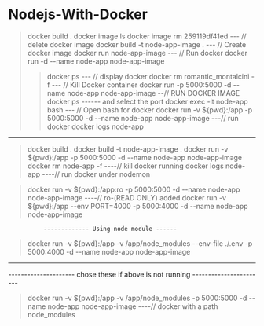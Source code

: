 # Nodejs-With-Docker

> docker build .
> docker image ls
> docker image rm 259119df41ed          --- // delete docker image
> docker build -t node-app-image .      --- // Create docker image
> docker run node-app-image             --- // Run docker
> docker run -d --name node-app node-app-image
> > docker ps                           --- // display docker
> docker rm romantic_montalcini -f      --- // Kill Docker container
> docker run -p 5000:5000 -d --name node-app node-app-image      --// RUN DOCKER IMAGE
> docker ps ------ and select the port
> docker exec -it node-app bash         --- // Open bash for docker
> docker run -v ${pwd}:/app -p 5000:5000 -d --name node-app node-app-image       ---// run docker
> docker logs node-app






--------------------------------------------------------------------------------
> docker build .
> docker build -t node-app-image .
> docker run -v ${pwd}:/app -p 5000:5000 -d --name node-app node-app-image
> docker rm node-app -f        ----// kill docker running
> docker logs node-app         ----// run docker under nodemon

> docker run -v ${pwd}:/app:ro -p 5000:5000 -d --name node-app node-app-image      ----// ro-(READ ONLY) added
> docker run -v ${pwd}:/app --env PORT=4000 -p 5000:4000 -d --name node-app node-app-image

              ------------- Using node module ------
> docker run -v ${pwd}:/app -v /app/node_modules --env-file ./.env -p 5000:4000 -d --name node-app node-app-image

---------------------------------------------------------------------------------
--------------------- chose these if above is not running -----------------------
> docker run -v ${pwd}:/app -v /app/node_modules -p 5000:5000 -d --name node-app node-app-image      ----// docker with a path node_modules

